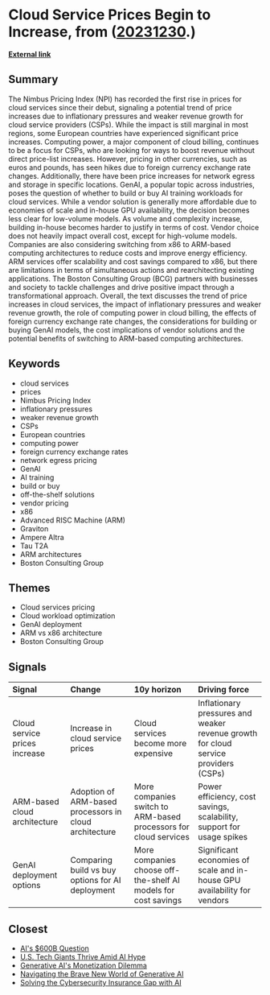 # __Cloud Service Prices Begin to Increase__, from ([20231230](https://kghosh.substack.com/p/20231230).)

__[External link](https://www.bcg.com/publications/2023/cloud-prices-surge-with-rise-of-genai?li_fat_id=6ef58eac-1ec0-4b04-87b6-69ef59b6471f&utm_description=paid&utm_geo=global&utm_source=pocket_reader&utm_topic=ai)__



## Summary

The Nimbus Pricing Index (NPI) has recorded the first rise in prices for cloud services since their debut, signaling a potential trend of price increases due to inflationary pressures and weaker revenue growth for cloud service providers (CSPs). While the impact is still marginal in most regions, some European countries have experienced significant price increases. Computing power, a major component of cloud billing, continues to be a focus for CSPs, who are looking for ways to boost revenue without direct price-list increases. However, pricing in other currencies, such as euros and pounds, has seen hikes due to foreign currency exchange rate changes. Additionally, there have been price increases for network egress and storage in specific locations.   GenAI, a popular topic across industries, poses the question of whether to build or buy AI training workloads for cloud services. While a vendor solution is generally more affordable due to economies of scale and in-house GPU availability, the decision becomes less clear for low-volume models. As volume and complexity increase, building in-house becomes harder to justify in terms of cost. Vendor choice does not heavily impact overall cost, except for high-volume models. Companies are also considering switching from x86 to ARM-based computing architectures to reduce costs and improve energy efficiency. ARM services offer scalability and cost savings compared to x86, but there are limitations in terms of simultaneous actions and rearchitecting existing applications. The Boston Consulting Group (BCG) partners with businesses and society to tackle challenges and drive positive impact through a transformational approach.  Overall, the text discusses the trend of price increases in cloud services, the impact of inflationary pressures and weaker revenue growth, the role of computing power in cloud billing, the effects of foreign currency exchange rate changes, the considerations for building or buying GenAI models, the cost implications of vendor solutions and the potential benefits of switching to ARM-based computing architectures.

## Keywords

* cloud services
* prices
* Nimbus Pricing Index
* inflationary pressures
* weaker revenue growth
* CSPs
* European countries
* computing power
* foreign currency exchange rates
* network egress pricing
* GenAI
* AI training
* build or buy
* off-the-shelf solutions
* vendor pricing
* x86
* Advanced RISC Machine (ARM)
* Graviton
* Ampere Altra
* Tau T2A
* ARM architectures
* Boston Consulting Group

## Themes

* Cloud services pricing
* Cloud workload optimization
* GenAI deployment
* ARM vs x86 architecture
* Boston Consulting Group

## Signals

| Signal                        | Change                                                 | 10y horizon                                                      | Driving force                                                                       |
|:------------------------------|:-------------------------------------------------------|:-----------------------------------------------------------------|:------------------------------------------------------------------------------------|
| Cloud service prices increase | Increase in cloud service prices                       | Cloud services become more expensive                             | Inflationary pressures and weaker revenue growth for cloud service providers (CSPs) |
| ARM-based cloud architecture  | Adoption of ARM-based processors in cloud architecture | More companies switch to ARM-based processors for cloud services | Power efficiency, cost savings, scalability, support for usage spikes               |
| GenAI deployment options      | Comparing build vs buy options for AI deployment       | More companies choose off-the-shelf AI models for cost savings   | Significant economies of scale and in-house GPU availability for vendors            |

## Closest

* [AI's $600B Question](98acd0f84df042843341ecfc66b2d312)
* [U.S. Tech Giants Thrive Amid AI Hype](a328ee420f076da0f50be7c705cf32a4)
* [Generative AI's Monetization Dilemma](0c6842166e382f4956d21e22b38fa9c2)
* [Navigating the Brave New World of Generative AI](ed237776f4979a2104f62c4985fbeba8)
* [Solving the Cybersecurity Insurance Gap with AI](724dfbad882cc57ee4e3526f4f43327b)